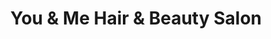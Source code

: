 ---
title: "You & Me Hair & Beauty Salon"
url: /croydon/you-und-me-hair-und-beauty-salon/
shop: Kosmetik
---